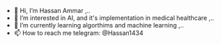 - 👋 Hi, I’m Hassan Ammar ,..
- 👀 I’m interested in AI, and it's implementation in medical healthcare ,..
- 🌱 I’m currently learning algorthims and machine learning ,..
- 📫 How to reach me telegram: @Hassan1434 

<!---
hassan12ammar/hassan12ammar is a ✨ special ✨ repository because its `README.md` (this file) appears on your GitHub profile.
You can click the Preview link to take a look at your changes.
--->
